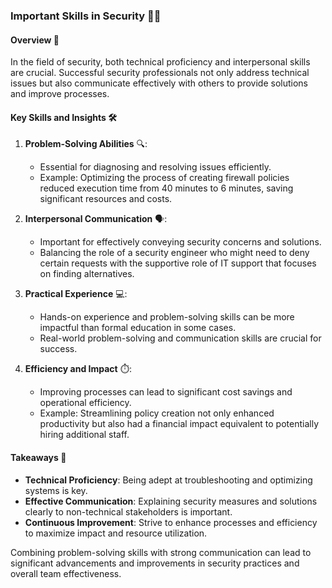 ### Important Skills in Security 🔐💡

#### **Overview** 🌟

In the field of security, both technical proficiency and interpersonal skills are crucial. Successful security professionals not only address technical issues but also communicate effectively with others to provide solutions and improve processes.

#### **Key Skills and Insights** 🛠️

1. **Problem-Solving Abilities** 🔍:
   - Essential for diagnosing and resolving issues efficiently.
   - Example: Optimizing the process of creating firewall policies reduced execution time from 40 minutes to 6 minutes, saving significant resources and costs.

2. **Interpersonal Communication** 🗣️:
   - Important for effectively conveying security concerns and solutions.
   - Balancing the role of a security engineer who might need to deny certain requests with the supportive role of IT support that focuses on finding alternatives.

3. **Practical Experience** 💻:
   - Hands-on experience and problem-solving skills can be more impactful than formal education in some cases.
   - Real-world problem-solving and communication skills are crucial for success.

4. **Efficiency and Impact** ⏱️:
   - Improving processes can lead to significant cost savings and operational efficiency.
   - Example: Streamlining policy creation not only enhanced productivity but also had a financial impact equivalent to potentially hiring additional staff.

#### **Takeaways** 📌

- **Technical Proficiency**: Being adept at troubleshooting and optimizing systems is key.
- **Effective Communication**: Explaining security measures and solutions clearly to non-technical stakeholders is important.
- **Continuous Improvement**: Strive to enhance processes and efficiency to maximize impact and resource utilization.

Combining problem-solving skills with strong communication can lead to significant advancements and improvements in security practices and overall team effectiveness.